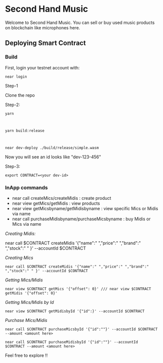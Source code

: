 # Second Hand Music
Welcome to Second Hand Music. You can sell or buy used music products on blockchain like microphones here.

## Deploying Smart Contract
### Build
First, login your testnet account with:
    
    near login
    


Step-1



Clone the repo
    
    
    

Step-2:
    
    yarn
    

    
    yarn build:release
    

    
    near dev-deploy ./build/release/simple.wasm
    

 Now you will see an id looks like "dev-123-456"

Step-3: 
    
    export CONTRACT=<your dev-id>
    


### InApp commands
 
- near call createMics/createMidis : create product
- near view getMics/getMidis : view products
- near view getMicsbyname/getMidisbyname : view specific Mics or Midis via name
- near call purchaseMidisbyname/purchaseMicsbyname : buy Midis or Mics via name

*Creating Midis:*
    
   near call $CONTRACT createMidis '{"name":" ","price":" ","brand":" ","stock":" " }' --accountId $CONTRACT 
    

 *Creating Mics*
    
    near call $CONTRACT createMidis '{"name":" ","price":" ","brand":" ","stock":" " }' --accountId $CONTRACT 
    

*Getting Mics/Midis*
    
    near view $CONTRACT getMics '{"offset": 0}' /// near view $CONTRACT getMidis '{"offset": 0}'

 *Getting Mics/Midis by Id*

    near view $CONTRACT getMidisbyId '{"id":}' --accountId $CONTRACT

*Purchase Mics/Midis*

    near call $CONTRACT purchaseMicsbyId '{"id":""}' --accountId $CONTRACT --amount <amount here>

    near call $CONTRACT purchaseMidisbyId '{"id":""}' --accountId $CONTRACT --amount <amount here>


Feel free to explore !!

    




